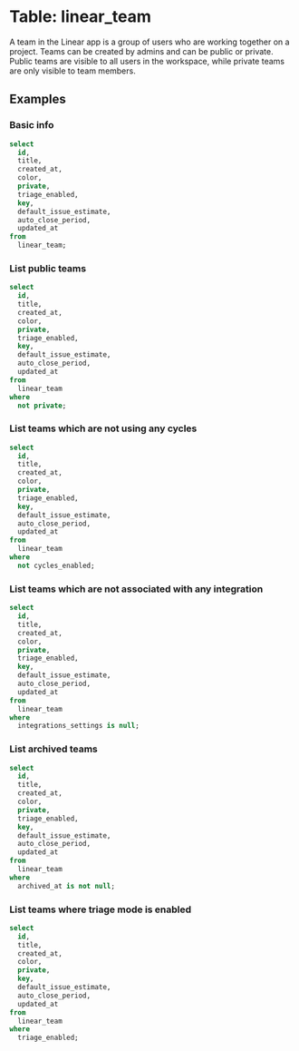 # Table: linear_team

A team in the Linear app is a group of users who are working together on a project. Teams can be created by admins and can be public or private. Public teams are visible to all users in the workspace, while private teams are only visible to team members.

## Examples

### Basic info

```sql
select
  id,
  title,
  created_at,
  color,
  private,
  triage_enabled,
  key,
  default_issue_estimate,
  auto_close_period,
  updated_at
from
  linear_team;
```

### List public teams

```sql
select
  id,
  title,
  created_at,
  color,
  private,
  triage_enabled,
  key,
  default_issue_estimate,
  auto_close_period,
  updated_at
from
  linear_team
where
  not private;
```

### List teams which are not using any cycles

```sql
select
  id,
  title,
  created_at,
  color,
  private,
  triage_enabled,
  key,
  default_issue_estimate,
  auto_close_period,
  updated_at
from
  linear_team
where
  not cycles_enabled;
```

### List teams which are not associated with any integration

```sql
select
  id,
  title,
  created_at,
  color,
  private,
  triage_enabled,
  key,
  default_issue_estimate,
  auto_close_period,
  updated_at
from
  linear_team
where
  integrations_settings is null;
```

### List archived teams

```sql
select
  id,
  title,
  created_at,
  color,
  private,
  triage_enabled,
  key,
  default_issue_estimate,
  auto_close_period,
  updated_at
from
  linear_team
where
  archived_at is not null;
```

### List teams where triage mode is enabled

```sql
select
  id,
  title,
  created_at,
  color,
  private,
  key,
  default_issue_estimate,
  auto_close_period,
  updated_at
from
  linear_team
where
  triage_enabled;
```
